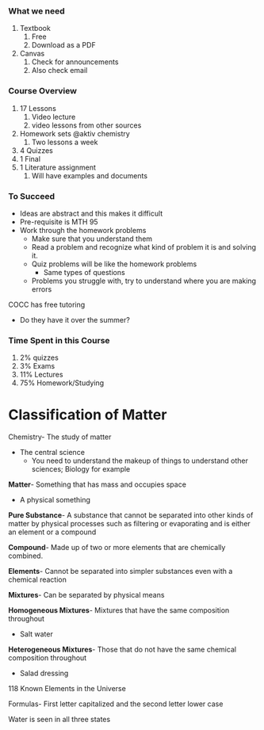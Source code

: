 ### What we need
1. Textbook
	1. Free
	2. Download as a PDF
2. Canvas
	1. Check for announcements
	2. Also check email

### Course Overview
1. 17 Lessons
	1. Video lecture
	2. video lessons from other sources
2. Homework sets @aktiv chemistry
	1. Two lessons a week
3. 4 Quizzes
4. 1 Final
5. 1 Literature assignment
	1. Will have examples and documents 

### To Succeed
* Ideas are abstract and this makes it difficult
* Pre-requisite is MTH 95
* Work through the homework problems
	* Make sure that you understand them
	* Read a problem and recognize what kind of problem it is and solving it.
	* Quiz problems will be like the homework problems
		* Same types of questions
	* Problems you struggle with, try to understand where you are making errors

COCC has free tutoring
* Do they have it over the summer?

### Time Spent in this Course
1. 2% quizzes
2. 3% Exams
3. 11% Lectures
4. 75% Homework/Studying


# Classification of Matter

Chemistry- The study of matter
* The central science
	* You need to understand the makeup of things to understand other sciences; Biology for example

**Matter**- Something that has mass and occupies space
* A physical something

**Pure Substance**- A substance that cannot be separated into other kinds of matter by physical processes such as filtering or evaporating and is either an element or a compound

**Compound**- Made up of two or more elements that are chemically combined.

**Elements**- Cannot be separated into simpler substances even with a chemical reaction

**Mixtures**- Can be separated by physical means

**Homogeneous Mixtures**- Mixtures that have the same composition throughout
* Salt water

**Heterogeneous Mixtures**- Those that do not have the same chemical composition throughout
* Salad dressing

118 Known Elements in the Universe

Formulas- First letter capitalized and the second letter lower case

Water is seen in all three states

